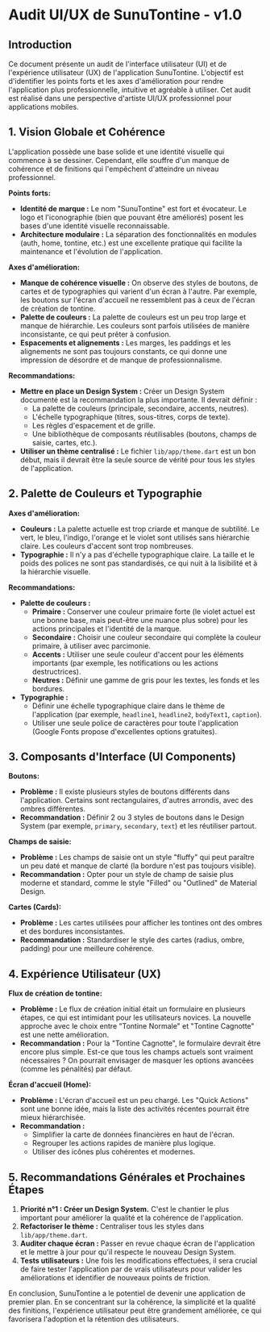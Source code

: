 
# Audit UI/UX de SunuTontine - v1.0

## Introduction

Ce document présente un audit de l'interface utilisateur (UI) et de l'expérience utilisateur (UX) de l'application SunuTontine. L'objectif est d'identifier les points forts et les axes d'amélioration pour rendre l'application plus professionnelle, intuitive et agréable à utiliser. Cet audit est réalisé dans une perspective d'artiste UI/UX professionnel pour applications mobiles.

## 1. Vision Globale et Cohérence

L'application possède une base solide et une identité visuelle qui commence à se dessiner. Cependant, elle souffre d'un manque de cohérence et de finitions qui l'empêchent d'atteindre un niveau professionnel.

**Points forts:**
*   **Identité de marque :** Le nom "SunuTontine" est fort et évocateur. Le logo et l'iconographie (bien que pouvant être améliorés) posent les bases d'une identité visuelle reconnaissable.
*   **Architecture modulaire :** La séparation des fonctionnalités en modules (auth, home, tontine, etc.) est une excellente pratique qui facilite la maintenance et l'évolution de l'application.

**Axes d'amélioration:**
*   **Manque de cohérence visuelle :** On observe des styles de boutons, de cartes et de typographies qui varient d'un écran à l'autre. Par exemple, les boutons sur l'écran d'accueil ne ressemblent pas à ceux de l'écran de création de tontine.
*   **Palette de couleurs :** La palette de couleurs est un peu trop large et manque de hiérarchie. Les couleurs sont parfois utilisées de manière inconsistante, ce qui peut prêter à confusion.
*   **Espacements et alignements :** Les marges, les paddings et les alignements ne sont pas toujours constants, ce qui donne une impression de désordre et de manque de professionnalisme.

**Recommandations:**
*   **Mettre en place un Design System :** Créer un Design System documenté est la recommandation la plus importante. Il devrait définir :
    *   La palette de couleurs (principale, secondaire, accents, neutres).
    *   L'échelle typographique (titres, sous-titres, corps de texte).
    *   Les règles d'espacement et de grille.
    *   Une bibliothèque de composants réutilisables (boutons, champs de saisie, cartes, etc.).
*   **Utiliser un thème centralisé :** Le fichier `lib/app/theme.dart` est un bon début, mais il devrait être la seule source de vérité pour tous les styles de l'application.

## 2. Palette de Couleurs et Typographie

**Axes d'amélioration:**
*   **Couleurs :** La palette actuelle est trop criarde et manque de subtilité. Le vert, le bleu, l'indigo, l'orange et le violet sont utilisés sans hiérarchie claire. Les couleurs d'accent sont trop nombreuses.
*   **Typographie :** Il n'y a pas d'échelle typographique claire. La taille et le poids des polices ne sont pas standardisés, ce qui nuit à la lisibilité et à la hiérarchie visuelle.

**Recommandations:**
*   **Palette de couleurs :**
    *   **Primaire :** Conserver une couleur primaire forte (le violet actuel est une bonne base, mais peut-être une nuance plus sobre) pour les actions principales et l'identité de la marque.
    *   **Secondaire :** Choisir une couleur secondaire qui complète la couleur primaire, à utiliser avec parcimonie.
    *   **Accents :** Utiliser une seule couleur d'accent pour les éléments importants (par exemple, les notifications ou les actions destructrices).
    *   **Neutres :** Définir une gamme de gris pour les textes, les fonds et les bordures.
*   **Typographie :**
    *   Définir une échelle typographique claire dans le thème de l'application (par exemple, `headline1`, `headline2`, `bodyText1`, `caption`).
    *   Utiliser une seule police de caractères pour toute l'application (Google Fonts propose d'excellentes options gratuites).

## 3. Composants d'Interface (UI Components)

**Boutons:**
*   **Problème :** Il existe plusieurs styles de boutons différents dans l'application. Certains sont rectangulaires, d'autres arrondis, avec des ombres différentes.
*   **Recommandation :** Définir 2 ou 3 styles de boutons dans le Design System (par exemple, `primary`, `secondary`, `text`) et les réutiliser partout.

**Champs de saisie:**
*   **Problème :** Les champs de saisie ont un style "fluffy" qui peut paraître un peu daté et manque de clarté (la bordure n'est pas toujours visible).
*   **Recommandation :** Opter pour un style de champ de saisie plus moderne et standard, comme le style "Filled" ou "Outlined" de Material Design.

**Cartes (Cards):**
*   **Problème :** Les cartes utilisées pour afficher les tontines ont des ombres et des bordures inconsistantes.
*   **Recommandation :** Standardiser le style des cartes (radius, ombre, padding) pour une meilleure cohérence.

## 4. Expérience Utilisateur (UX)

**Flux de création de tontine:**
*   **Problème :** Le flux de création initial était un formulaire en plusieurs étapes, ce qui est intimidant pour les utilisateurs novices. La nouvelle approche avec le choix entre "Tontine Normale" et "Tontine Cagnotte" est une nette amélioration.
*   **Recommandation :** Pour la "Tontine Cagnotte", le formulaire devrait être encore plus simple. Est-ce que tous les champs actuels sont vraiment nécessaires ? On pourrait envisager de masquer les options avancées (comme les pénalités) par défaut.

**Écran d'accueil (Home):**
*   **Problème :** L'écran d'accueil est un peu chargé. Les "Quick Actions" sont une bonne idée, mais la liste des activités récentes pourrait être mieux hiérarchisée.
*   **Recommandation :**
    *   Simplifier la carte de données financières en haut de l'écran.
    *   Regrouper les actions rapides de manière plus logique.
    *   Utiliser des icônes plus cohérentes et modernes.

## 5. Recommandations Générales et Prochaines Étapes

1.  **Priorité n°1 : Créer un Design System.** C'est le chantier le plus important pour améliorer la qualité et la cohérence de l'application.
2.  **Refactoriser le thème :** Centraliser tous les styles dans `lib/app/theme.dart`.
3.  **Auditer chaque écran :** Passer en revue chaque écran de l'application et le mettre à jour pour qu'il respecte le nouveau Design System.
4.  **Tests utilisateurs :** Une fois les modifications effectuées, il sera crucial de faire tester l'application par de vrais utilisateurs pour valider les améliorations et identifier de nouveaux points de friction.

En conclusion, SunuTontine a le potentiel de devenir une application de premier plan. En se concentrant sur la cohérence, la simplicité et la qualité des finitions, l'expérience utilisateur peut être grandement améliorée, ce qui favorisera l'adoption et la rétention des utilisateurs.
